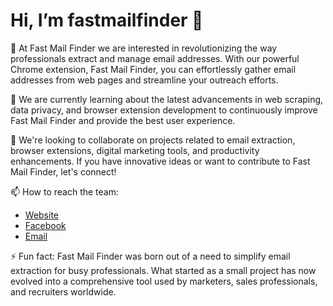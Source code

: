 # Hi, I’m fastmailfinder 👋

👀 At Fast Mail Finder we are interested in revolutionizing the way professionals extract and manage email addresses. With our powerful Chrome extension, Fast Mail Finder, you can effortlessly gather email addresses from web pages and streamline your outreach efforts.

🌱 We are currently learning about the latest advancements in web scraping, data privacy, and browser extension development to continuously improve Fast Mail Finder and provide the best user experience.

💞️ We're looking to collaborate on projects related to email extraction, browser extensions, digital marketing tools, and productivity enhancements. If you have innovative ideas or want to contribute to Fast Mail Finder, let's connect!

📫 How to reach the team:
- [Website](https://fastmailfinder.com)
- [Facebook](https://www.facebook.com/profile.php?id=61561215253642)
- [Email](mailto:fastmailfinder@gmail.com)


⚡ Fun fact: Fast Mail Finder was born out of a need to simplify email extraction for busy professionals. What started as a small project has now evolved into a comprehensive tool used by marketers, sales professionals, and recruiters worldwide.

<!---
fastmailfinder/fastmailfinder is a ✨ special ✨ repository because its `README.md` (this file) appears on your GitHub profile.
You can click the Preview link to take a look at your changes.
--->
